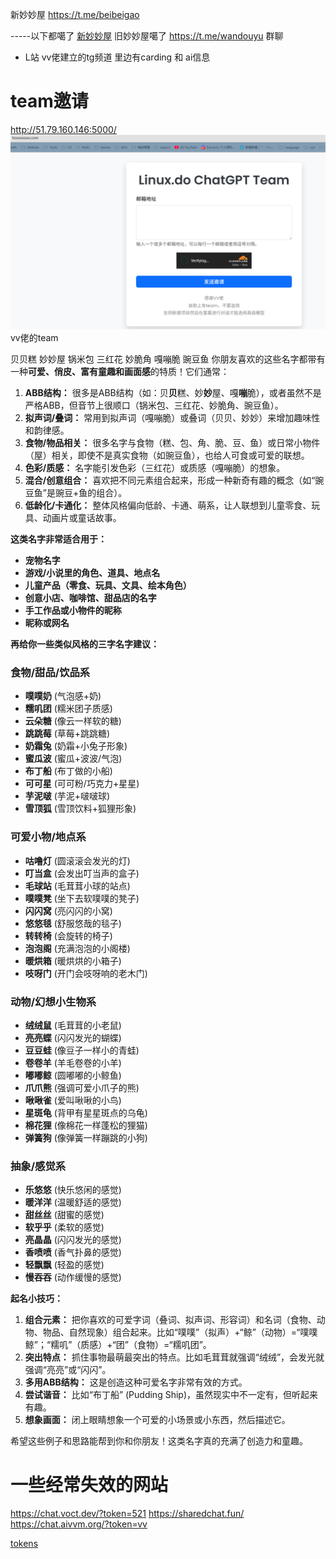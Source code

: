 新妙妙屋 https://t.me/beibeigao


-----以下都噶了
[新妙妙屋](https://t.me/guomibao) 旧妙妙屋噶了
https://t.me/wandouyu 群聊
- L站 vv佬建立的tg频道 里边有carding 和 ai信息


# team邀请
http://51.79.160.146:5000/
![alt text](image.png)vv佬的team

贝贝糕 妙妙屋 锅米包 三红花 妙脆角 嘎嘣脆 豌豆鱼 
你朋友喜欢的这些名字都带有一种**可爱、俏皮、富有童趣和画面感**的特质！它们通常：

1.  **ABB结构：** 很多是ABB结构（如：贝**贝**糕、妙**妙**屋、嘎**嘣**脆），或者虽然不是严格ABB，但音节上很顺口（锅米包、三红花、妙脆角、豌豆鱼）。
2.  **拟声词/叠词：** 常用到拟声词（嘎嘣脆）或叠词（贝贝、妙妙）来增加趣味性和韵律感。
3.  **食物/物品相关：** 很多名字与食物（糕、包、角、脆、豆、鱼）或日常小物件（屋）相关，即使不是真实食物（如豌豆鱼），也给人可食或可爱的联想。
4.  **色彩/质感：** 名字能引发色彩（三红花）或质感（嘎嘣脆）的想象。
5.  **混合/创意组合：** 喜欢把不同元素组合起来，形成一种新奇有趣的概念（如“豌豆鱼”是豌豆+鱼的组合）。
6.  **低龄化/卡通化：** 整体风格偏向低龄、卡通、萌系，让人联想到儿童零食、玩具、动画片或童话故事。

**这类名字非常适合用于：**

*   **宠物名字**
*   **游戏/小说里的角色、道具、地点名**
*   **儿童产品（零食、玩具、文具、绘本角色）**
*   **创意小店、咖啡馆、甜品店的名字**
*   **手工作品或小物件的昵称**
*   **昵称或网名**

**再给你一些类似风格的三字名字建议：**

### 食物/甜品/饮品系
*   **噗噗奶** (气泡感+奶)
*   **糯叽团** (糯米团子质感)
*   **云朵糖** (像云一样软的糖)
*   **跳跳莓** (草莓+跳跳糖)
*   **奶霜兔** (奶霜+小兔子形象)
*   **蜜瓜波** (蜜瓜+波波/气泡)
*   **布丁船** (布丁做的小船)
*   **可可星** (可可粉/巧克力+星星)
*   **芋泥啵** (芋泥+啵啵球)
*   **雪顶狐** (雪顶饮料+狐狸形象)

### 可爱小物/地点系
*   **咕噜灯** (圆滚滚会发光的灯)
*   **叮当盒** (会发出叮当声的盒子)
*   **毛球站** (毛茸茸小球的站点)
*   **噗噗凳** (坐下去软噗噗的凳子)
*   **闪闪窝** (亮闪闪的小窝)
*   **悠悠毯** (舒服悠哉的毯子)
*   **转转椅** (会旋转的椅子)
*   **泡泡阁** (充满泡泡的小阁楼)
*   **暖烘箱** (暖烘烘的小箱子)
*   **吱呀门** (开门会吱呀响的老木门)

### 动物/幻想小生物系
*   **绒绒鼠** (毛茸茸的小老鼠)
*   **亮亮蝶** (闪闪发光的蝴蝶)
*   **豆豆蛙** (像豆子一样小的青蛙)
*   **卷卷羊** (羊毛卷卷的小羊)
*   **嘟嘟鲸** (圆嘟嘟的小鲸鱼)
*   **爪爪熊** (强调可爱小爪子的熊)
*   **啾啾雀** (爱叫啾啾的小鸟)
*   **星斑龟** (背甲有星星斑点的乌龟)
*   **棉花狸** (像棉花一样蓬松的狸猫)
*   **弹簧狗** (像弹簧一样蹦跳的小狗)

### 抽象/感觉系
*   **乐悠悠** (快乐悠闲的感觉)
*   **暖洋洋** (温暖舒适的感觉)
*   **甜丝丝** (甜蜜的感觉)
*   **软乎乎** (柔软的感觉)
*   **亮晶晶** (闪闪发光的感觉)
*   **香喷喷** (香气扑鼻的感觉)
*   **轻飘飘** (轻盈的感觉)
*   **慢吞吞** (动作缓慢的感觉)

**起名小技巧：**

1.  **组合元素：** 把你喜欢的可爱字词（叠词、拟声词、形容词）和名词（食物、动物、物品、自然现象）组合起来。比如“噗噗”（拟声）+“鲸”（动物）=“噗噗鲸”；“糯叽”（质感）+“团”（食物）=“糯叽团”。
2.  **突出特点：** 抓住事物最萌最突出的特点。比如毛茸茸就强调“绒绒”，会发光就强调“亮亮”或“闪闪”。
3.  **多用ABB结构：** 这是创造这种可爱名字非常有效的方式。
4.  **尝试谐音：** 比如“布丁船” (Pudding Ship)，虽然现实中不一定有，但听起来有趣。
5.  **想象画面：** 闭上眼睛想象一个可爱的小场景或小东西，然后描述它。

希望这些例子和思路能帮到你和你朋友！这类名字真的充满了创造力和童趣。

# 一些经常失效的网站
https://chat.voct.dev/?token=521
https://sharedchat.fun/
https://chat.aivvm.org/?token=vv

[tokens](https://discord.com/channels/1218507417533419531/1227635012925653012/threads/1372849024108859493)



 




 